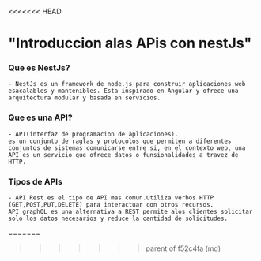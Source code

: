<<<<<<< HEAD
# "Introduccion alas APis con nestJs"

### Que es NestJs?
    - NestJs es un framework de node.js para construir aplicaciones web esacalables y mantenibles. Esta inspirado en Angular y ofrece una arquitectura modular y basada en servicios.
### Que es una API?
    - API(interfaz de programacion de aplicaciones).
    es un conjunto de raglas y protocolos que permiten a diferentes conjuntos de sistemas comunicarse entre si, en el contexto web, una API es un servicio que ofrece datos o funsionalidades a travez de HTTP.
### Tipos de APIs
    - API Rest es el tipo de API mas comun.Utiliza verbos HTTP (GET,POST,PUT,DELETE) para interactuar con otros recursos.
    API graphQL es una alternativa a REST permite alos clientes solicitar solo los datos necesarios y reduce la cantidad de solicitudes.

=======
>>>>>>> parent of f52c4fa (md)
